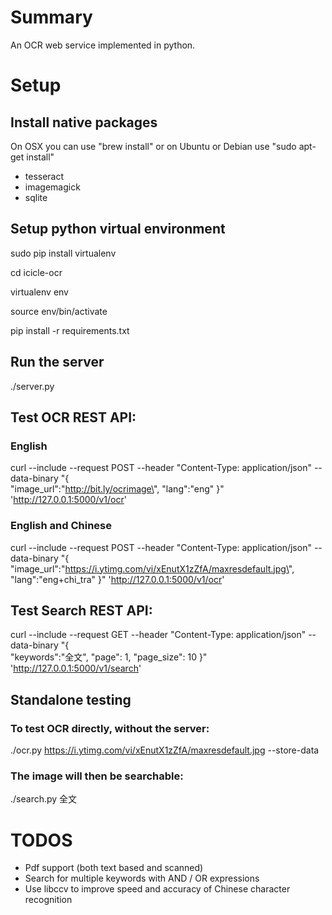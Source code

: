 # Summary

An OCR web service implemented in python.

# Setup

## Install native packages 

On OSX you can use "brew install" or on Ubuntu or Debian use "sudo apt-get install" 

- tesseract 
- imagemagick
- sqlite


## Setup python virtual environment

sudo pip install virtualenv

cd icicle-ocr
 	
virtualenv env

source env/bin/activate

pip install -r requirements.txt


## Run the server

./server.py


## Test OCR REST API:

### English
curl --include --request POST --header "Content-Type: application/json" --data-binary "{  
    \"image_url\":\"http://bit.ly/ocrimage\",
    \"lang\":\"eng\"
}" 'http://127.0.0.1:5000/v1/ocr'


### English and Chinese

curl --include --request POST --header "Content-Type: application/json" --data-binary "{  
    \"image_url\":\"https://i.ytimg.com/vi/xEnutX1zZfA/maxresdefault.jpg\",
    \"lang\":\"eng+chi_tra\"
}" 'http://127.0.0.1:5000/v1/ocr'


## Test Search REST API:

curl --include --request GET --header "Content-Type: application/json" --data-binary "{  
    \"keywords\":\"全文\",
    \"page\": 1,
    \"page_size\": 10
}" 'http://127.0.0.1:5000/v1/search'


## Standalone testing

### To test OCR directly, without the server:

./ocr.py https://i.ytimg.com/vi/xEnutX1zZfA/maxresdefault.jpg --store-data

### The image will then be searchable:

./search.py 全文


# TODOS
- Pdf support (both text based and scanned)
- Search for multiple keywords with AND / OR expressions
- Use libccv to improve speed and accuracy of Chinese character recognition